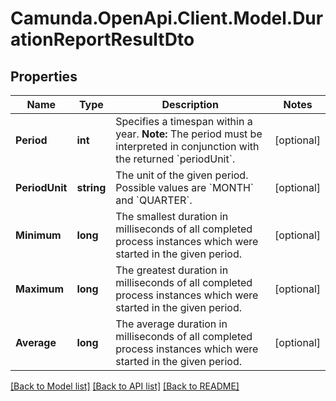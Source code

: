 # Camunda.OpenApi.Client.Model.DurationReportResultDto
## Properties

Name | Type | Description | Notes
------------ | ------------- | ------------- | -------------
**Period** | **int** | Specifies a timespan within a year. **Note:** The period must be interpreted in conjunction with the returned &#x60;periodUnit&#x60;. | [optional] 
**PeriodUnit** | **string** | The unit of the given period. Possible values are &#x60;MONTH&#x60; and &#x60;QUARTER&#x60;. | [optional] 
**Minimum** | **long** | The smallest duration in milliseconds of all completed process instances which were started in the given period. | [optional] 
**Maximum** | **long** | The greatest duration in milliseconds of all completed process instances which were started in the given period. | [optional] 
**Average** | **long** | The average duration in milliseconds of all completed process instances which were started in the given period. | [optional] 

[[Back to Model list]](../README.md#documentation-for-models) [[Back to API list]](../README.md#documentation-for-api-endpoints) [[Back to README]](../README.md)

